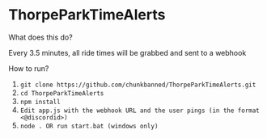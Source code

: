 # ThorpeParkTimeAlerts

What does this do?

Every 3.5 minutes, all ride times will be grabbed and sent to a webhook

How to run?

 1. ``git clone https://github.com/chunkbanned/ThorpeParkTimeAlerts.git``
 2. ``cd ThorpeParkTimeAlerts``
 3. ``npm install``
 4. ``Edit app.js with the webhook URL and the user pings (in the format <@discordid>)``
 5. ``node . OR run start.bat (windows only)``
